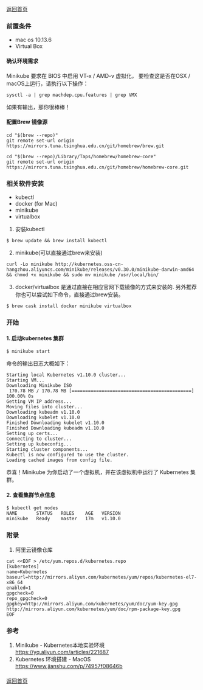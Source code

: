 [返回首页](/index.html)
### 前置条件
* mac os 10.13.6
* Virtual Box

#### 确认环境需求
Minikube 要求在 BIOS 中启用 VT-x / AMD-v 虚拟化， 要检查这是否在OSX / macOS上运行，请执行以下操作：

```
sysctl -a | grep machdep.cpu.features | grep VMX
```

如果有输出，那你很棒棒！

#### 配置Brew 镜像源
```
cd "$(brew --repo)"
git remote set-url origin https://mirrors.tuna.tsinghua.edu.cn/git/homebrew/brew.git

cd "$(brew --repo)/Library/Taps/homebrew/homebrew-core"
git remote set-url origin https://mirrors.tuna.tsinghua.edu.cn/git/homebrew/homebrew-core.git

```
### 相关软件安装
* kubectl
* docker (for Mac)
* minikube
* virtualbox

1. 安装kubectl
```
$ brew update && brew install kubectl
```

2. minikube(可以直接通过brew来安装)
```
curl -Lo minikube http://kubernetes.oss-cn-hangzhou.aliyuncs.com/minikube/releases/v0.30.0/minikube-darwin-amd64 && chmod +x minikube && sudo mv minikube /usr/local/bin/
```

3. docker/virtualbox 是通过直接在相应官网下载镜像的方式来安装的.
另外推荐你也可以尝试如下命令，直接通过brew安装。
```
$ brew cask install docker minikube virtualbox
```

### 开始

#### 1. 启动kubernetes 集群
```
$ minikube start
```

命令的输出日志大概如下：
```
Starting local Kubernetes v1.10.0 cluster...
Starting VM...
Downloading Minikube ISO
 170.78 MB / 170.78 MB [============================================] 100.00% 0s
Getting VM IP address...
Moving files into cluster...
Downloading kubeadm v1.10.0
Downloading kubelet v1.10.0
Finished Downloading kubelet v1.10.0
Finished Downloading kubeadm v1.10.0
Setting up certs...
Connecting to cluster...
Setting up kubeconfig...
Starting cluster components...
Kubectl is now configured to use the cluster.
Loading cached images from config file.
```

恭喜！Minikube 为你启动了一个虚拟机，并在该虚拟机中运行了 Kubernetes 集群。

#### 2. 查看集群节点信息
```
$ kubectl get nodes
NAME       STATUS   ROLES    AGE   VERSION
minikube   Ready    master   17m   v1.10.0
```


### 附录
1. 阿里云镜像仓库
```
cat <<EOF > /etc/yum.repos.d/kubernetes.repo
[kubernetes]
name=Kubernetes
baseurl=http://mirrors.aliyun.com/kubernetes/yum/repos/kubernetes-el7-x86_64
enabled=1
gpgcheck=0
repo_gpgcheck=0
gpgkey=http://mirrors.aliyun.com/kubernetes/yum/doc/yum-key.gpg http://mirrors.aliyun.com/kubernetes/yum/doc/rpm-package-key.gpg
EOF
```

### 参考
1. Minikube - Kubernetes本地实验环境 https://yq.aliyun.com/articles/221687
2. Kubernetes 环境搭建 - MacOS https://www.jianshu.com/p/74957f08646b
####
[返回首页](/index.html)